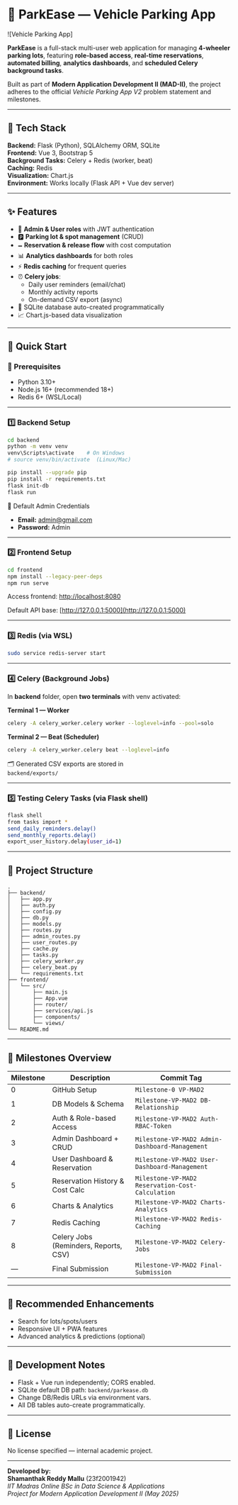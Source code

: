 # 🚗 ParkEase — Vehicle Parking App

![Vehicle Parking App]

**ParkEase** is a full-stack multi-user web application for managing **4-wheeler parking lots**, featuring **role-based access**, **real-time reservations**, **automated billing**, **analytics dashboards**, and **scheduled Celery background tasks**.

Built as part of **Modern Application Development II (MAD-II)**, the project adheres to the official *Vehicle Parking App V2* problem statement and milestones.

---

## 🧱 Tech Stack

**Backend:** Flask (Python), SQLAlchemy ORM, SQLite  
**Frontend:** Vue 3, Bootstrap 5  
**Background Tasks:** Celery + Redis (worker, beat)  
**Caching:** Redis  
**Visualization:** Chart.js  
**Environment:** Works locally (Flask API + Vue dev server)

---

## ✨ Features

- 🔐 **Admin & User roles** with JWT authentication  
- 🅿️ **Parking lot & spot management** (CRUD)  
- 🗕️ **Reservation & release flow** with cost computation  
- 📊 **Analytics dashboards** for both roles  
- ⚡ **Redis caching** for frequent queries  
- ⏰ **Celery jobs**:  
  - Daily user reminders (email/chat)  
  - Monthly activity reports  
  - On-demand CSV export (async)  
- 💾 SQLite database auto-created programmatically  
- 📈 Chart.js-based data visualization

---

## 🚀 Quick Start

### 🔹 Prerequisites
- Python 3.10+
- Node.js 16+ (recommended 18+)
- Redis 6+ (WSL/Local)

---

### **1️⃣ Backend Setup**

```bash
cd backend
python -m venv venv
venv\Scripts\activate    # On Windows
# source venv/bin/activate  (Linux/Mac)

pip install --upgrade pip
pip install -r requirements.txt
flask init-db
flask run
```

🗾 Default Admin Credentials  
- **Email:** admin@gmail.com  
- **Password:** Admin  

---

### **2️⃣ Frontend Setup**

```bash
cd frontend
npm install --legacy-peer-deps
npm run serve
```

Access frontend: [http://localhost:8080](http://localhost:8080)

Default API base: [http://127.0.0.1:5000](http://127.0.0.1:5000)

---

### **3️⃣ Redis (via WSL)**

```bash
sudo service redis-server start
```

---

### **4️⃣ Celery (Background Jobs)**

In **backend** folder, open **two terminals** with venv activated:

**Terminal 1 — Worker**
```bash
celery -A celery_worker.celery worker --loglevel=info --pool=solo
```

**Terminal 2 — Beat (Scheduler)**
```bash
celery -A celery_worker.celery beat --loglevel=info
```

🗂️ Generated CSV exports are stored in  
`backend/exports/`

---

### **5️⃣ Testing Celery Tasks (via Flask shell)**

```bash
flask shell
from tasks import *
send_daily_reminders.delay()
send_monthly_reports.delay()
export_user_history.delay(user_id=1)
```

---

## 🧠 Project Structure

```
.
├── backend/
│   ├── app.py
│   ├── auth.py
│   ├── config.py
│   ├── db.py
│   ├── models.py
│   ├── routes.py
│   ├── admin_routes.py
│   ├── user_routes.py
│   ├── cache.py
│   ├── tasks.py
│   ├── celery_worker.py
│   ├── celery_beat.py
│   └── requirements.txt
├── frontend/
│   └── src/
│       ├── main.js
│       ├── App.vue
│       ├── router/
│       ├── services/api.js
│       ├── components/
│       └── views/
└── README.md
```

---

## 🧯 Milestones Overview

| Milestone | Description | Commit Tag |
|------------|--------------|-------------|
| 0 | GitHub Setup | `Milestone-0 VP-MAD2` |
| 1 | DB Models & Schema | `Milestone-VP-MAD2 DB-Relationship` |
| 2 | Auth & Role-based Access | `Milestone-VP-MAD2 Auth-RBAC-Token` |
| 3 | Admin Dashboard + CRUD | `Milestone-VP-MAD2 Admin-Dashboard-Management` |
| 4 | User Dashboard & Reservation | `Milestone-VP-MAD2 User-Dashboard-Management` |
| 5 | Reservation History & Cost Calc | `Milestone-VP-MAD2 Reservation-Cost-Calculation` |
| 6 | Charts & Analytics | `Milestone-VP-MAD2 Charts-Analytics` |
| 7 | Redis Caching | `Milestone-VP-MAD2 Redis-Caching` |
| 8 | Celery Jobs (Reminders, Reports, CSV) | `Milestone-VP-MAD2 Celery-Jobs` |
| — | Final Submission | `Milestone-VP-MAD2 Final-Submission` |

---

## 🤌 Recommended Enhancements
- Search for lots/spots/users  
- Responsive UI + PWA features  
- Advanced analytics & predictions (optional)

---

## 🧮 Development Notes
- Flask + Vue run independently; CORS enabled.
- SQLite default DB path: `backend/parkease.db`
- Change DB/Redis URLs via environment vars.
- All DB tables auto-create programmatically.

---

## 📜 License
No license specified — internal academic project.

---

**Developed by:**  
**Shamanthak Reddy Mallu** (23f2001942)  
_IIT Madras Online BSc in Data Science & Applications_  
_Project for Modern Application Development II (May 2025)_